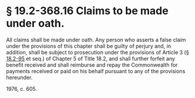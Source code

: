# § 19.2-368.16 Claims to be made under oath.

<p>All claims shall be made under oath. Any person who asserts a false claim under the provisions of this chapter shall be guilty of perjury and, in addition, shall be subject to prosecution under the provisions of Article 3 (§ <a href='http://law.lis.virginia.gov/vacode/18.2-95/'>18.2-95</a> et seq.) of Chapter 5 of Title 18.2, and shall further forfeit any benefit received and shall reimburse and repay the Commonwealth for payments received or paid on his behalf pursuant to any of the provisions hereunder.</p><p>1976, c. 605.</p>